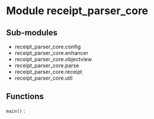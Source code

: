 Module receipt_parser_core
==========================

Sub-modules
-----------
* receipt_parser_core.config
* receipt_parser_core.enhancer
* receipt_parser_core.objectview
* receipt_parser_core.parse
* receipt_parser_core.receipt
* receipt_parser_core.util

Functions
---------

    
`main()`
: